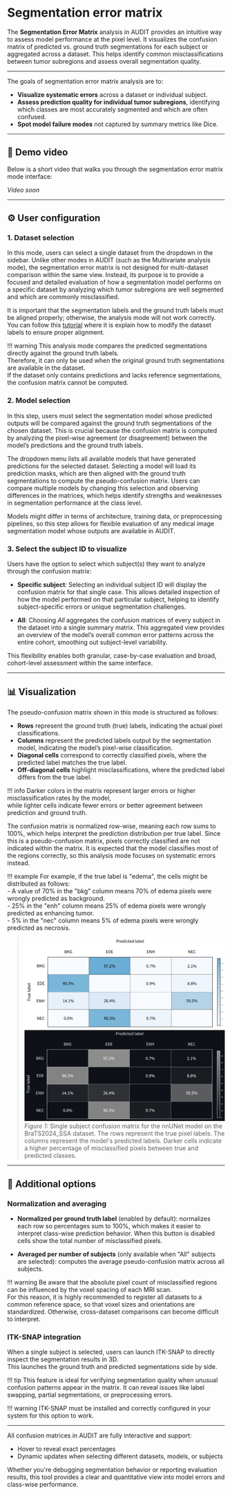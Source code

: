 # Segmentation error matrix

The **Segmentation Error Matrix** analysis in AUDIT provides an intuitive way to assess model performance at
the pixel level. It visualizes the confusion matrix of predicted vs. ground truth segmentations for each 
subject or aggregated across a dataset. This helps identify common misclassifications between tumor 
subregions and assess overall segmentation quality.

---

The goals of segmentation error matrix analysis are to:

- **Visualize systematic errors** across a dataset or individual subject.
- **Assess prediction quality for individual tumor subregions**, identifying which classes are most accurately segmented and which are often confused.
- **Spot model failure modes** not captured by summary metrics like Dice.

---

## 🎥 Demo video


Below is a short video that walks you through the segmentation error matrix mode interface:

[//]: # ([![Watch the video]&#40;https://img.youtube.com/vi/tkXZVlTHgxE/0.jpg&#41;]&#40;https://www.youtube.com/watch?v=tkXZVlTHgxE&#41;)
_Video soon_

---

## ⚙️ User configuration

### 1. **Dataset selection**

In this mode, users can select a single dataset from the dropdown in the sidebar. Unlike other modes in AUDIT (such as 
the Multivariate analysis mode), the segmentation error matrix is not designed for multi-dataset comparison within the 
same view. Instead, its purpose is to provide a focused and detailed evaluation of how a segmentation model performs on 
a specific dataset by analyzing which tumor subregions are well segmented and which are commonly misclassified.

It is important that the segmentation labels and the ground truth labels must be aligned properly; otherwise, the 
analysis mode will not work correctly. You can follow this [tutorial](tutorial) where it is explain how to modify the 
dataset labels to ensure proper alignment.

!!! warning
    This analysis mode compares the predicted segmentations directly against the ground truth labels.  
    Therefore, it can only be used when the original ground truth segmentations are available in the dataset.  
    If the dataset only contains predictions and lacks reference segmentations, the confusion matrix cannot be computed.


### 2. **Model selection**

In this step, users must select the segmentation model whose predicted outputs will be compared against the ground 
truth segmentations of the chosen dataset. This is crucial because the confusion matrix is computed by analyzing the 
pixel-wise agreement (or disagreement) between the model’s predictions and the ground truth labels.

The dropdown menu lists all available models that have generated predictions for the selected dataset. Selecting a 
model will load its prediction masks, which are then aligned with the ground truth segmentations to compute the 
pseudo-confusion matrix. Users can compare multiple models by changing this selection and observing differences in the 
matrices, which helps identify strengths and weaknesses in segmentation performance at the class level.

Models might differ in terms of architecture, training data, or preprocessing pipelines, so this step allows for 
flexible evaluation of any medical image segmentation model whose outputs are available in AUDIT.


### 3. **Select the subject ID to visualize**

Users have the option to select which subject(s) they want to analyze through the confusion matrix:

- **Specific subject**: Selecting an individual subject ID will display the confusion matrix for that single case. This 
    allows detailed inspection of how the model performed on that particular subject, helping to identify 
    subject-specific errors or unique segmentation challenges.

- **All**: Choosing _All_ aggregates the confusion matrices of every subject in the dataset into a single summary
    matrix. This aggregated view provides an overview of the model’s overall common error patterns across the entire
    cohort, smoothing out subject-level variability.

This flexibility enables both granular, case-by-case evaluation and broad, cohort-level assessment within the same 
interface.

---

## 📊 Visualization

The pseudo-confusion matrix shown in this mode is structured as follows:

- **Rows** represent the ground truth (true) labels, indicating the actual pixel classifications.  
- **Columns** represent the predicted labels output by the segmentation model, indicating the model’s pixel-wise classification.   
- **Diagonal cells** correspond to correctly classified pixels, where the predicted label matches the true label.  
- **Off-diagonal cells** highlight misclassifications, where the predicted label differs from the true label.  

!!! info
    Darker colors in the matrix represent larger errors or higher misclassification rates by the model,  
    while lighter cells indicate fewer errors or better agreement between prediction and ground truth.  

The confusion matrix is normalized row-wise, meaning each row sums to 100%, which helps interpret the prediction 
distribution per true label. Since this is a pseudo-confusion matrix, pixels correctly classified are not indicated 
within the matrix. It is expected that the model classifies most of the regions correctly, so this analysis mode focuses 
on systematic errors instead.

!!! example
    For example, if the true label is "edema", the cells might be distributed as follows:  
    - A value of 70% in the "bkg" column means 70% of edema pixels were wrongly predicted as background.  
    - 25% in the "enh" column means 25% of edema pixels were wrongly predicted as enhancing tumor.  
    - 5% in the "nec" column means 5% of edema pixels were wrongly predicted as necrosis.


> ![Confusion matrix example](../assets/dashboards_examples/segmentation_matrix/single_subject_l.png#only-light)  
> ![Confusion matrix example](../assets/dashboards_examples/segmentation_matrix/single_subject_d.png#only-dark)
> *Figure 1:* Single subject confusion matrix for the nnUNet model on the BraTS2024_SSA dataset. The rows represent the true pixel labels. The columns represent the model's predicted labels. Darker cells indicate a higher percentage of misclassified pixels between true and predicted classes.

---

## 🧰 Additional options

### Normalization and averaging

- **Normalized per ground truth label** (enabled by default): normalizes each row so percentages sum to 100%, which
    makes it easier to interpret class-wise prediction behavior. When this button is disabled cells show the total
    number of misclassified pixels.

- **Averaged per number of subjects** (only available when "All" subjects are selected): computes the average
    pseudo-confusion matrix across all subjects.


!!! warning
    Be aware that the absolute pixel count of misclassified regions can be influenced by the voxel spacing of each MRI scan.  
    For this reason, it is highly recommended to register all datasets to a common reference space, so that voxel 
    sizes and orientations are standardized. Otherwise, cross-dataset comparisons can become difficult to interpret.

### ITK-SNAP integration

When a single subject is selected, users can launch ITK-SNAP to directly inspect the segmentation results in 3D.  
This launches the ground truth and predicted segmentations side by side.

!!! tip
    This feature is ideal for verifying segmentation quality when unusual confusion patterns appear in the matrix. It 
    can reveal issues like label swapping, partial segmentations, or preprocessing errors.

!!! warning
    ITK-SNAP must be installed and correctly configured in your system for this option to work.

---

All confusion matrices in AUDIT are fully interactive and support:

- Hover to reveal exact percentages
- Dynamic updates when selecting different datasets, models, or subjects

Whether you're debugging segmentation behavior or reporting evaluation results, this tool provides a clear and 
quantitative view into model errors and class-wise performance.

